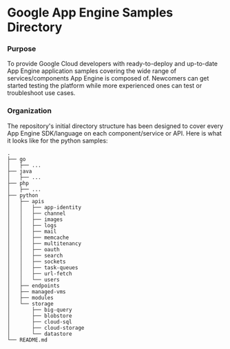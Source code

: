 # Google App Engine Samples Directory

### Purpose

To provide Google Cloud developers with ready-to-deploy and up-to-date App Engine application samples covering the wide range of services/components App Engine is composed of. Newcomers can get started testing the platform while more experienced ones can test or troubleshoot use cases.

### Organization

The repository's initial directory structure has been designed to cover every App Engine SDK/language on each component/service or API. Here is what it looks like for the python samples:

```
.
├── go
│   ├── ...
├── java
│   ├── ...
├── php
│   ├── ...
├── python
│   ├── apis
│   │   ├── app-identity
│   │   ├── channel
│   │   ├── images
│   │   ├── logs
│   │   ├── mail
│   │   ├── memcache
│   │   ├── multitenancy
│   │   ├── oauth
│   │   ├── search
│   │   ├── sockets
│   │   ├── task-queues
│   │   ├── url-fetch
│   │   └── users
│   ├── endpoints
│   ├── managed-vms
│   ├── modules
│   └── storage
│       ├── big-query
│       ├── blobstore
│       ├── cloud-sql
│       ├── cloud-storage
│       └── datastore
└── README.md
```
